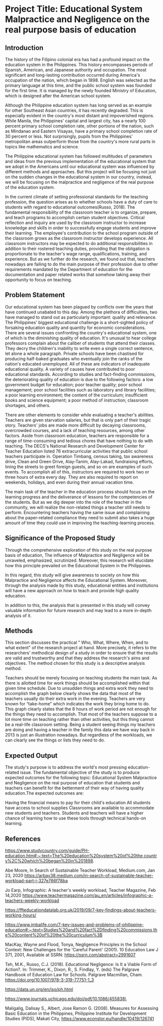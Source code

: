 # Project Title: Educational System Malpractice and Negligence on the real purpose basis of education
## Introduction
The history of the Filipino colonial era has had a profound impact on the education system in the Philippines. This history encompasses periods of Spanish, American, and Japanese authority and occupation. The most significant and long-lasting contribution occurred during America's occupation of the nation, which began in 1898. English was selected as the primary language at this time, and the public school system was founded for the first time. It is managed by the newly founded Ministry of Education, which is designed after the American school system.

Although the Philippine education system has long served as an example for other Southeast Asian countries, it has recently degraded. This is especially evident in the country's most distant and impoverished regions. While Manila, the Philippines' capital and largest city, has a nearly 100 percent primary school completion rate, other portions of the nation, such as Mindanao and Eastern Visayas, have a primary school completion rate of 30 percent or less. Not surprisingly, pupils from the Philippines' metropolitan areas outperform those from the country's more rural parts in topics like mathematics and science.

The Philippine educational system has followed multitudes of parameters and ideas from the previous implementation of the educational system that we adopt in the Americans until our educational system was influenced by different methods and approaches. But this project will be focusing not just on the sudden changes in the educational system in our country, instead, we will be focusing on the malpractice and negligence of the real purpose of the education system. 

In the current climate of setting professional standards for the teaching profession, the question arises as to whether schools have a duty of care to students with regard to educational outcomes(Russo, 2018). The fundamental responsibility of the classroom teacher is to organize, prepare, and teach programs to accomplish certain student objectives. Critical reflection and inquiry are used by the classroom instructor to increase knowledge and skills in order to successfully engage students and improve their learning. The employee's contribution to the school program outside of the classroom grows as the classroom instructor develops experience. All classroom instructors may be expected to do additional responsibilities in addition to their rostered teaching duties, providing that the obligation is proportionate to the teacher's wage range, qualifications, training, and experience. But as we further do the research, we found out that, teachers nowadays are failing to do the main purpose of their profession due to other requirements mandated by the Department of education for the documentation and paper related works that somehow taking away their opportunity to focus on teaching. 

## Problem Statement 
Our educational system has been plagued by conflicts over the years that have continued unabated to this day. Among the plethora of difficulties, two have managed to stand out as particularly important: quality and relevance. The Philippines' biggest educational challenge is a short-sighted policy of forsaking education quality and quantity for economic considerations. There are several issues confronting the country's educational system, one of which is the diminishing quality of education. It's unusual to hear college professors complain about the caliber of students that attend their classes. They decry the children's inability to write even a single correct sentence, let alone a whole paragraph. Private schools have been chastised for producing half-baked graduates who eventually join the ranks of the nation's educated unemployed. All of these are indicators of inadequate educational quality. A variety of causes have contributed to poor educational standards. According to studies and fact-finding commissions, the deteriorating quality of education is due to the following factors: a low government budget for education; poor teacher quality; poor school management; poor school facilities such as laboratory and library facilities; a poor learning environment; the content of the curriculum; insufficient books and science equipment; a poor method of instruction; classroom shortages, and others.

There are other elements to consider while evaluating a teacher's abilities. Teachers are given starvation salaries, but that is only part of their tragic story. Teachers' jobs are made more difficult by decaying classrooms, overcrowded courses, and a lack of teaching resources, among other factors. Aside from classroom education, teachers are responsible for a range of time-consuming and tedious chores that have nothing to do with teaching. The DECS's National Research and Development Center for Teacher Education listed 76 extracurricular activities that public school teachers participate in. Operation Timbang, census taking, tax awareness drive, Clean and Green Drive, Alay-Tanim, Alay-Lakad, fundraising efforts, lining the streets to greet foreign guests, and so on are examples of such events. To accomplish all of this, instructors are required to work two or three hours of extra every day. They are also required to report on weekends, holidays, and even during their annual vacation time.

The main task of the teacher in the education process should focus on the learning progress and the deliverance of lessons for the competencies of the students. But as we dig deeper into the role of the teacher in the community, we will realize the non-related things a teacher still needs to perform. Encountering teachers having the same issue and complaining about the paper-related compliance they need to submit also takes a huge amount of time they could use in improving the teaching-learning process. 

## Significance of the Proposed Study
Through the comprehensive exploration of this study on the real purpose basis of education, The influence of Malpractice and Negligence will be unraveled, emphasized, scrutinized. Moreover, this research will elucidate how this principle prevailed on the Educational System in the Philippines.

In this regard, this study will give awareness to society on how this Malpractice and Negligence affects the Educational System. Moreover, through the analysis made by this study, educational entities and institutions will have a new approach on how to teach and provide high quality education.

In addition to this, the analysis that is presented in this study will convey valuable information for future research and may lead to a more in-depth analysis of it.

## Methods
This section discusses the practical " Who, What, Where, When, and to what extent" of the research project at hand. More precisely, it refers to the researchers' methodical design of a study in order to ensure that the results are valid and trustworthy and that they address the research's aims and objectives. The method chosen for this study is a descriptive analysis method.

Teachers should be merely focusing on teaching students the main task. As there is allotted time for work things should be accomplished within that given time schedule. Due to unsudden things and extra work they need to accomplish the graph below clearly shows the data that most of the teachers usually do their extra work in the evening. Teachers are very known for “take-home” which indicates the work they bring home to do. This graph clearly states that the 8 hours of work period are not enough for the things they need to accomplish. That most of the teachers suppose to a lot more time on teaching rather than other activities, but this thing cannot be a real-life classroom setting. Being a student seeing things my teachers are doing and having a teacher in the family this data we have way back in 2013 is just an illustration nowadays. But regardless of the workloads, we can clearly see the things or lists they need to do.

## Expected Output
The study's purpose is to address the world's most pressing education-related issue. The fundamental objective of the study is to produce expected outcomes for the following topic: Educational System Malpractice and Negligence on the real purpose of education that students and teachers can benefit for the betterment of their way of having quality education.The expected outcomes are:

Having the financial means to pay for their child's education
All students have access to school supplies
Classrooms are available to accommodate new students and teachers.
Students and teachers will have a higher chance of learning how to use these tools through technical hands-on learning.


## References
https://www.studycountry.com/guide/PH-education.htm#:~:text=The%20education%20system%20of%20the,country%2C%20which%20began%20in%201898.

Abe Moore, In Search of Sustainable Teacher Workload, Medium.com, Jan 23, 2020 https://arbay38.medium.com/in-search-of-sustainable-teacher-workload-part-i-327e766f78ba

Jo Earp, Infographic: A teacher's weekly workload, Teacher Magazine, Feb 14,2020 https://www.teachermagazine.com/au_en/articles/infographic-a-teachers-weekly-workload

https://ffteducationdatalab.org.uk/2019/09/7-key-findings-about-teachers-working-hours/

https://www.imbalife.com/7-key-issues-and-problems-of-philippine-education#:~:text=Studies%20and%20fact%2Dfinding%20commissions,the%20content%20of%20the%20curriculum%3B

MacKay, Wayne and Flood, Tonya, Negligence Principles in the School Context: New Challenges for the 'Careful Parent' (2001). 10 Education Law J 371, 2001, Available at SSRN: https://ssrn.com/abstract=2991607

Teh, M.K., Russo, C.J. (2018). Educational Negligence: Is It a Viable Form of Action?. In: Trimmer, K., Dixon, R., S. Findlay, Y. (eds) The Palgrave Handbook of Education Law for Schools. Palgrave Macmillan, Cham. https://doi.org/10.1007/978-3-319-77751-1_3

https://data.un.org/en/iso/ph.html

https://www.journals.uchicago.edu/doi/pdf/10.1086/455838\

Maligalig, Dalisay S., Albert, Jose Ramon G. (2008). Measures for Assessing Basic Education in the Philippines, Philippine Institute for Development Studies (PIDS), Makati City, https://www.econstor.eu/handle/10419/126741
